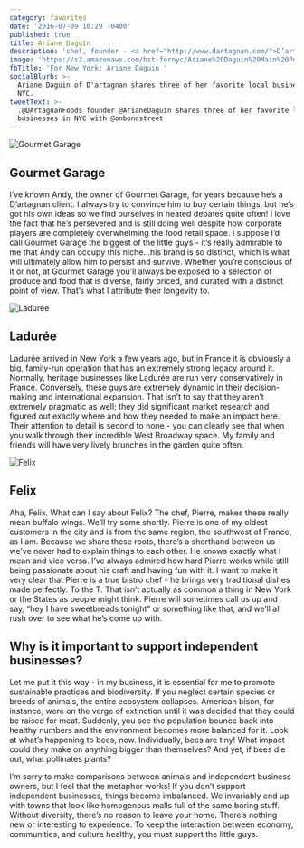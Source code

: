 ```yaml
---
category: favorites
date: '2016-07-09 10:29 -0400'
published: true
title: Ariane Daguin
description: 'chef, founder - <a href="http://www.dartagnan.com/">D’artagnan</a>'
image: 'https://s3.amazonaws.com/bst-fornyc/Ariane%20Daguin%20Main%20Portrait.jpg'
fbTitle: 'For New York: Ariane Daguin '
socialBlurb: >-
  Ariane Daguin of D'artagnan shares three of her favorite local businesses in
  NYC.
tweetText: >-
  .@DArtagnanFoods founder @ArianeDaguin shares three of her favorite local
  businesses in NYC with @onbondstreet
---
```

![Gourmet Garage](https://s3.amazonaws.com/bst-fornyc/Ariane%20Daguin%20Gourmet%20Garage.jpg)
## Gourmet Garage
I’ve known Andy, the owner of Gourmet Garage, for years because he’s a D’artagnan client. I always try to convince him to buy certain things, but he’s got his own ideas so we find ourselves in heated debates quite often! I love the fact that he’s persevered and is still doing well despite how corporate players are completely overwhelming the food retail space. I suppose I’d call Gourmet Garage the biggest of the little guys - it’s really admirable to me that Andy can occupy this niche...his brand is so distinct, which is what will ultimately allow him to persist and survive. Whether you’re conscious of it or not, at Gourmet Garage you’ll always be exposed to a selection of produce and food that is diverse, fairly priced, and curated with a distinct point of view. That’s what I attribute their longevity to.

![Ladurée](https://s3.amazonaws.com/bst-fornyc/Ariane%20Daguin%20Laduree.jpg)
## Ladurée
Ladurée arrived in New York a few years ago, but in France it is obviously a big, family-run operation that has an extremely strong legacy around it. Normally, heritage businesses like Ladurée are run very conservatively in France. Conversely, these guys are extremely dynamic in their decision-making and international expansion. That isn’t to say that they aren’t extremely pragmatic as well; they did significant market research and figured out exactly where and how they needed to make an impact here. Their attention to detail is second to none - you can clearly see that when you walk through their incredible West Broadway space. My family and friends will have very lively brunches in the garden quite often. 

![Felix](https://s3.amazonaws.com/bst-fornyc/Ariane%20Daguin%20Felix.jpg)
## Felix
Aha, Felix. What can I say about Felix? The chef, Pierre, makes these really mean buffalo wings. We’ll try some shortly. Pierre is one of my oldest customers in the city and is from the same region, the southwest of France, as I am. Because we share these roots, there’s a shorthand between us - we’ve never had to explain things to each other. He knows exactly what I mean and vice versa. I’ve always admired how hard Pierre works while still being passionate about his craft and having fun with it. I want to make it very clear that Pierre is a true bistro chef - he brings very traditional dishes made perfectly. To the T. That isn’t actually as common a thing in New York or the States as people might think. Pierre will sometimes call us up and say, “hey I have sweetbreads tonight” or something like that, and we’ll all rush over to see what he’s come up with. 

## Why is it important to support independent businesses?
Let me put it this way - in my business, it is essential for me to promote sustainable practices and biodiversity. If you neglect certain species or breeds of animals, the entire ecosystem collapses. American bison, for instance, were on the verge of extinction until it was decided that they could be raised for meat. Suddenly, you see the population bounce back into healthy numbers and the environment becomes more balanced for it. Look at what’s happening to bees, now. Individually, bees are tiny! What impact could they make on anything bigger than themselves? And yet, if bees die out, what pollinates plants? 

I’m sorry to make comparisons between animals and independent business owners, but I feel that the metaphor works! If you don’t support independent businesses, things become imbalanced. We invariably end up with towns that look like homogenous malls full of the same boring stuff. Without diversity, there’s no reason to leave your home. There’s nothing new or interesting to experience. To keep the interaction between economy, communities, and culture healthy, you must support the little guys.
